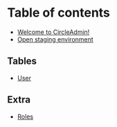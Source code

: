 # Table of contents

* [Welcome to CircleAdmin!](README.md)
* [Open staging environment](https://adminv3.admin.vm.marstefo.ovh)

## Tables

* [User](tables/user.md)

## Extra

* [Roles](extra/roles.md)


